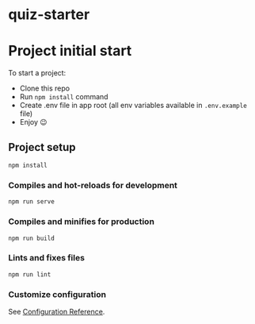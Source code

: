 # **quiz-starter**

# Project initial start
To start a project:
- Clone this repo
- Run `npm install` command
- Create .env file in app root (all env variables available in `.env.example` file)
- Enjoy 😉

## Project setup
```
npm install
```

### Compiles and hot-reloads for development
```
npm run serve
```

### Compiles and minifies for production
```
npm run build
```

### Lints and fixes files
```
npm run lint
```

### Customize configuration
See [Configuration Reference](https://cli.vuejs.org/config/).
